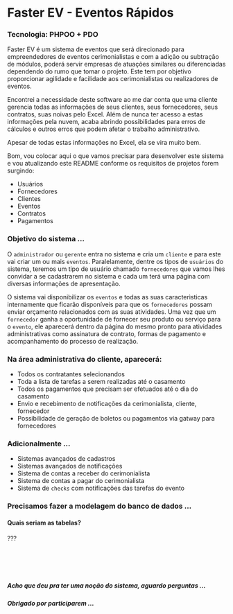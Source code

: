 # Faster EV - Eventos Rápidos

### Tecnologia: PHPOO + PDO

Faster EV é um sistema de eventos que será direcionado para empreendedores de eventos cerimonialistas e com a adição ou subtração de módulos, poderá servir empresas de atuações similares ou diferenciadas dependendo do rumo que tomar o projeto. Este tem por objetivo proporcionar agilidade e facilidade aos cerimonialistas ou realizadores de eventos.

Encontrei a necessidade deste software ao me dar conta que uma cliente gerencia todas as informações de seus clientes, seus fornecedores, seus contratos, suas noivas pelo Excel. Além de nunca ter acesso a estas informações pela nuvem, acaba abrindo possibilidades para erros de cálculos e outros erros que podem afetar o trabalho administrativo.

Apesar de todas estas informações no Excel, ela se vira muito bem.

Bom, vou colocar aqui o que vamos precisar para desenvolver este sistema e vou atualizando este README conforme os requisitos de projetos forem surgindo:

+ Usuários
+ Fornecedores
+ Clientes
+ Eventos
+ Contratos
+ Pagamentos

### Objetivo do sistema ...

O `administrador` ou `gerente` entra no sistema e cria um `cliente` e para este vai criar um ou mais `eventos`. Paralelamente, dentre os tipos de `usuários` do sistema, teremos um tipo de usuário chamado `fornecedores` que vamos lhes convidar a se cadastrarem no sistema e cada um terá uma página com diversas informações de apresentação.

O sistema vai disponibilizar os `eventos` e todas as suas caracterìsticas internamente que ficarão disponíveis para que os `fornecedores` possam enviar orçamento relacionados com as suas atividades. Uma vez que um `fornecedor` ganha a oportunidade de fornecer seu produto ou serviço para o `evento`, ele aparecerá dentro da página do mesmo pronto para atividades administrativas como assinatura de contrato, formas de pagamento e acompanhamento do processo de realização.

### Na área administrativa do cliente, aparecerá:

+ Todos os contratantes selecionandos
+ Toda a lista de tarefas a serem realizadas até o casamento
+ Todos os pagamentos que precisam ser efetuados até o dia do casamento
+ Envio e recebimento de notificações da cerimonialista, cliente, fornecedor
+ Possibilidade de geração de boletos ou pagamentos via gatway para fornecedores

### Adicionalmente ...

+ Sistemas avançados de cadastros
+ Sistemas avançados de notificações
+ Sistema de contas a receber do cerimonialista
+ Sistema de contas a pagar do cerimonialista
+ Sistema de `checks` com notificações das tarefas do evento

### Precisamos fazer a modelagem do banco de dados ...
#### Quais seriam as tabelas?

???

# &nbsp;
##### Acho que deu pra ter uma noção do sistema, aguardo perguntas ...
##### Obrigado por participarem ...